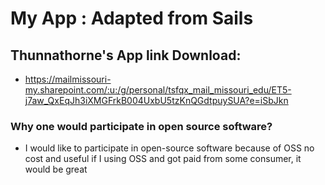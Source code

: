 # My App : Adapted from Sails 
## Thunnathorne's App link Download:
- https://mailmissouri-my.sharepoint.com/:u:/g/personal/tsfqx_mail_missouri_edu/ET5-j7aw_QxEqJh3iXMGFrkB004UxbU5tzKnQGdtpuySUA?e=iSbJkn
### Why one would participate in open source software?
- I would like to participate in open-source software  because of OSS no cost and useful if I using OSS and got paid from some consumer, it would be great
